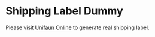 # Shipping Label Dummy

Please visit [Unifaun Online](https://www.unifaunonline.com/) to generate real shipping label.
